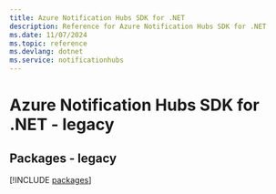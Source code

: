 ```yaml
---
title: Azure Notification Hubs SDK for .NET
description: Reference for Azure Notification Hubs SDK for .NET
ms.date: 11/07/2024
ms.topic: reference
ms.devlang: dotnet
ms.service: notificationhubs
---
```

# Azure Notification Hubs SDK for .NET - legacy
## Packages - legacy
[!INCLUDE [packages](notification-hubs-index.md)]